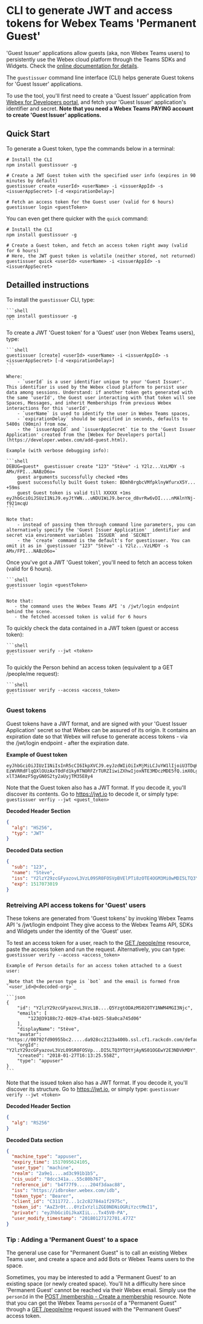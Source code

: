 # CLI to generate JWT and access tokens for Webex Teams 'Permanent Guest'

'Guest Issuer' applications allow guests (aka, non Webex Teams users) to persistently use the Webex cloud platform through the Teams SDKs and Widgets. Check the [online documentation for details](https://developer.webex.com/guest-issuer.html).

The `guestissuer` command line interface (CLI) helps generate Guest tokens for 'Guest Issuer' applications.

To use the tool, you'll first need to create a 'Guest Issuer' application from [Webex for Developers portal](https://developer.webex.com/add-guest.html), and fetch your 'Guest Issuer' application's identifier and secret.
**Note that you need a Webex Teams PAYING account to create 'Guest Issuer' applications.**


## Quick Start

To generate a Guest token, type the commands below in a terminal:

```shell
# Install the CLI
npm install guestissuer -g

# Create a JWT Guest token with the specified user info (expires in 90 minutes by default)
guestissuer create <userId> <userName> -i <issuerAppId> -s <issuerAppSecret> [-d <expirationDelay>]

# Fetch an access token for the Guest user (valid for 6 hours)
guestissuer login <guestToken>
```


You can even get there quicker with the `quick` command:

```shell
# Install the CLI
npm install guestissuer -g

# Create a Guest token, and fetch an access token right away (valid for 6 hours)
# Here, the JWT guest token is volatile (neither stored, not returned)
guestissuer quick <userId> <userName> -i <issuerAppId> -s <issuerAppSecret>
```



## Detailled instructions

To install the `guestissuer` CLI, type:

    ```shell
    npm install guestissuer -g
    ```


To create a JWT 'Guest token' for a 'Guest' user (non Webex Teams users), type:

    ```shell
    guestissuer [create] <userId> <userName> -i <issuerAppId> -s <issuerAppSecret> [-d <expirationDelay>]
    ```

    Where:
        - `userId` is a user identifier unique to your 'Guest Issuer'. This identifier is used by the Webex cloud platform to persist user data among sessions. Understand: if another token gets generated with the same 'userId', the Guest user interacting with that token will see Spaces, Messages, and inherit Memberships from previous Webex interactions for this 'userId',
        - `userName` is used to identify the user in Webex Teams spaces,
        - `expirationDelay` should be specified in seconds, defaults to 5400s (90min) from now.
        - the `issuerAppId` and `issuerAppSecret` tie to the 'Guest Issuer Application' created from the [Webex for Developers portal](https://developer.webex.com/add-guest.html).
    
    Example (with verbose debugging info):

    ```shell
    DEBUG=guest*  guestissuer create "123" "Stève" -i Y2lz...VzLMDY -s AMx/FPI...NABzD6o=
        guest arguments successfully checked +0ms
        guest successfully built Guest token: BDmh0rgbcVMfpklnyWfurxX5Y... +59ms
        guest Guest token is valid till XXXXX +1ms        
    eyJhbGciOiJSUzI1NiJ9.eyJtYWN...uNDU1WiJ9.berce_d8vrRw6vDI....nMAlnYNj-f921mcqU
    ```

    Note that:
        - instead of passing them through command line parameters, you can alternatively specify the 'Guest Issuer Application'  identifier and secret via environment variables `ISSUER` and `SECRET` 
        - the `create` command is the default's for guestissuer. You can omit it as in `guestissuer "123" "Stève" -i Y2lz...VzLMDY -s AMx/FPI...NABzD6o=`
        

Once you've got a JWT 'Guest token', you'll need to fetch an access token (valid for 6 hours).

    ```shell
    guestissuer login <guestToken>
    ```

    Note that:
       - the command uses the Webex Teams API 's /jwt/login endpoint behind the scene.
       - the fetched accessed token is valid for 6 hours


To quickly check the data contained in a JWT token (guest or access token):

    ```shell
    guestissuer verify --jwt <token>
    ```


To quickly the Person behind an access token (equivalent tp a GET /people/me request):

    ```shell
    guestissuer verify --access <access_token>
    ```


### Guest tokens

Guest tokens have a JWT format, and are signed with your 'Guest Issuer Application' secret so that Webex can be assured of its origin.
It contains an expiration date so that Webex will refuse to generate access tokens - via the /jwt/login endpoint - after the expiration date.

**Example of Guest token**

```
eyJhbGciOiJIUzI1NiIsInR5cCI6IkpXVCJ9.eyJzdWIiOiIxMjMiLCJuYW1lIjoiU3TDqHZlIiwiaXNzIjoiWTJselkyOXpjR0Z5YXpvdkwzVnpMMDlTUjBGT1NWcEJWRWxQVGk4ek9URTRPR00zTWkwd01ESTVMVF EzWVRRdFlqQXlOUzAxT0dFd1kyRTNORFZrTURZIiwiZXhwIjoxNTE3MDczMDE5fQ.imX0LgZ6LT-xlT3A6mzF5gyGN0S2ty2aUyjTM35E8y4    
```

Note that the Guest token also has a JWT format.
If you decode it, you'll discover its contents.
Go to https://jwt.io to decode it, or simply type: `guestissuer verfiy --jwt <guest_token>`

**Decoded Header Section**

```json
{
  "alg": "HS256",
  "typ": "JWT"
}
```

**Decoded Data section**

```json
{
  "sub": "123",
  "name": "Stève",
  "iss": "Y2lzY29zcGFyazovL3VzL09SR0FOSVpBVElPTi8zOTE4OGM3Mi0wMDI5LTQ3YTQtYjAyNS01OGEwY2E3NDVkMDY",
  "exp": 1517073019
}
```


### Retreiving API access tokens for 'Guest' users 

These tokens are generated from 'Guest tokens' by invoking Webex Teams API 's /jwt/login endpoint
They give access to the Webex Teams API, SDKs and Widgets under the identity of the 'Guest' user.

To test an access token for a user, reach to the [GET /people/me](https://developer.webex.com/endpoint-people-me-get.html) resource, paste the access token and run the request.
Alternatively, you can type: `guestissuer verify --access <access_token>`

    Example of Person details for an access token attached to a Guest user:

    _Note that the person type is `bot` and the email is formed from `<user_id>@<decoded-org>`_

    ```json
    {
        "id": "Y2lzY29zcGFyazovL3VzL1B....Q5YzgtODAzMS02OTY1NWM4MGI3Njc",
        "emails": [
            "123@39188c72-0029-47a4-b025-58a0ca745d06"
        ],
        "displayName": "Stève",
        "avatar": "https://00792fd90955bc2.....da928cc2123a400b.ssl.cf1.rackcdn.com/default_machine~80",
        "orgId": "Y2lzY29zcGFyazovL3VzL09SR0FOSVp...DI5LTQ3YTQtYjAyNS01OGEwY2E3NDVkMDY",
        "created": "2018-01-27T16:13:25.558Z",
        "type": "appuser"
    }
    ```

Note that the issued token also has a JWT format.
If you decode it, you'll discover its structure.
Go to https://jwt.io, or simply type: `guestissuer verify --jwt <token>`


**Decoded Header Section**

```json
{
  "alg": "RS256"
}
```

**Decoded Data section**

```json
{
  "machine_type": "appuser",
  "expiry_time": 1517095624105,
  "user_type": "machine",
  "realm": "2a9e1....ad3c991b1b5",
  "cis_uuid": "8dcc341a...55c80b767",
  "reference_id": "b4f77f9.....204f3daac88",
  "iss": "https://idbroker.webex.com/idb",
  "token_type": "Bearer",
  "client_id": "C311772...1c2c82784a1f2975c",
  "token_id": "AaZ3r0t...0YzIxYzliZGE0NDNiOGRiYzctMmI1",
  "private": "eyJhbGciOiJkaXIiL...Tx45V0-PA",
  "user_modify_timestamp": "20180127172701.477Z"
}
```


### Tip : Adding a 'Permanent Guest' to a space

The general use case for "Permanent Guest" is to call an existing Webex Teams user, and create a space and add Bots or Webex Teams users to the space.

Sometimes, you may be interested to add a 'Permanent Guest' to an existing space (or newly created space).
You'll hit a difficulty here since 'Permanent Guest' cannot be reached via their Webex email.
Simply use the `personId` in the [POST /membership - Create a membership](https://developer.webex.com/endpoint-memberships-post.html) resource.
Note that you can get the Webex Teams `personId` of a "Permanent Guest" through a [GET /people/me](https://developer.webex.com/endpoint-people-me-get.html) request issued with the "Permanent Guest" access token.